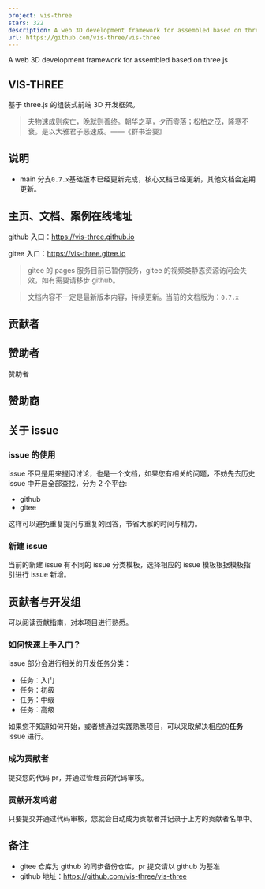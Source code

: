 ```yaml
---
project: vis-three
stars: 322
description: A web 3D development framework for assembled based on three.js
url: https://github.com/vis-three/vis-three
---
```


A web 3D development framework for assembled based on three.js

  

  

  

VIS-THREE
---------

基于 three.js 的组装式前端 3D 开发框架。

> 夫物速成则疾亡，晚就则善终。朝华之草，夕而零落；松柏之茂，隆寒不衰。是以大雅君子恶速成。——《群书治要》

说明
--

-   main 分支`0.7.x`基础版本已经更新完成，核心文档已经更新，其他文档会定期更新。

主页、文档、案例在线地址
------------

github 入口：https://vis-three.github.io

gitee 入口：https://vis-three.gitee.io

> gitee 的 pages 服务目前已暂停服务，gitee 的视频类静态资源访问会失效，如有需要请移步 github。

> 文档内容不一定是最新版本内容，持续更新。当前的文档版为：`0.7.x`

贡献者
---

赞助者
---

赞助者

赞助商
---

关于 issue
--------

### issue 的使用

issue 不只是用来提问讨论，也是一个文档，如果您有相关的问题，不妨先去历史 issue 中开启全部查找，分为 2 个平台:

-   github
-   gitee

这样可以避免重复提问与重复的回答，节省大家的时间与精力。

### 新建 issue

当前的新建 issue 有不同的 issue 分类模板，选择相应的 issue 模板根据模板指引进行 issue 新增。

贡献者与开发组
-------

可以阅读贡献指南，对本项目进行熟悉。

### 如何快速上手入门？

issue 部分会进行相关的开发任务分类：

-   任务：入门
-   任务：初级
-   任务：中级
-   任务：高级

如果您不知道如何开始，或者想通过实践熟悉项目，可以采取解决相应的**任务**issue 进行。

### 成为贡献者

提交您的代码 pr，并通过管理员的代码审核。

### 贡献开发鸣谢

只要提交并通过代码审核，您就会自动成为贡献者并记录于上方的贡献者名单中。

备注
--

-   gitee 仓库为 github 的同步备份仓库，pr 提交请以 github 为基准
-   github 地址：https://github.com/vis-three/vis-three
